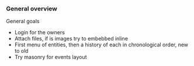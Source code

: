 
### General overview

General goals

- Login for the owners
- Attach files, if is images try to embebbed inline
- First menu of entities, then a history of each in chronological order, new to old
- Try masonry for events layout
